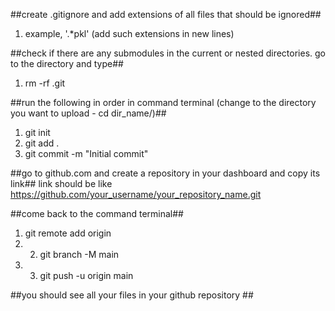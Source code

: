 ##create .gitignore and add extensions of all files that should be ignored##
1. example, '.*pkl' (add such extensions in new lines)

##check if there are any submodules in the current or nested directories. go to the directory and type##
1. rm -rf .git

##run the following in order in command terminal (change to the directory you want to upload - cd dir_name/)##
1. git init
2. git add .
3. git commit -m "Initial commit"

##go to github.com and create a repository in your dashboard and copy its link##
link should be like https://github.com/your_username/your_repository_name.git

##come back to the command terminal##
1. git remote add origin <link>
2. 2. git branch -M main
3. 3. git push -u origin main


##you should see all your files in your github repository ##
